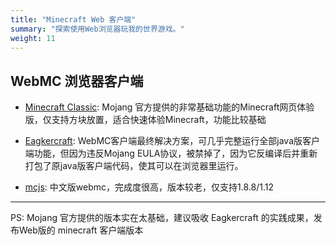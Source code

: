 ```yaml
---
title: "Minecraft Web 客户端"
summary: "探索使用Web浏览器玩我的世界游戏。"
weight: 11
---
```


## WebMC 浏览器客户端

- [Minecraft Classic](https://classic.minecraft.net/): Mojang 官方提供的非常基础功能的Minecraft网页体验版，仅支持方块放置，适合快速体验Minecraft，功能比较基础

- [Eagkercraft](https://eaglercraft.com/): WebMC客户端最终解决方案，可几乎完整运行全部java版客户端功能，但因为违反Mojang EULA协议，被禁掉了，因为它反编译后并重新打包了原java版客户端代码，使其可以在浏览器里运行。

- [mcjs](https://www.mc.js.cool/): 中文版webmc，完成度很高，版本较老，仅支持1.8.8/1.12

---
PS: Mojang 官方提供的版本实在太基础，建议吸收 Eagkercraft 的实践成果，发布Web版的 minecraft 客户端版本